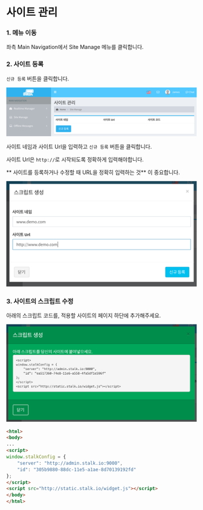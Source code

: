 사이트 관리
======================

### 1. 메뉴 이동

좌측 Main Navigation에서 Site Manage 메뉴를 클릭합니다.

### 2. 사이트 등록

`신규 등록` 버튼을 클릭합니다.

<a href="images/site_manage.png" target="_blank"><img src="images/site_manage.png" width="600px;"/></a>

사이트 네임과 사이트 Url을 입력하고 `신규 등록` 버튼을 클릭합니다.

사이트 Url은 `http://`로 시작되도록 정확하게 입력해야합니다.

** 사이트를 등록하거나 수정할 때 URL을 정확히 입력하는 것** 이 중요합니다.

<a href="images/new_site.png" target="_blank"><img src="images/new_site.png" width="600px;"/></a>

### 3. 사이트의 스크립트 수정

아래의 스크립트 코드를, 적용할 사이트의 페이지 하단에 추가해주세요.

<a href="images/site_script.png" target="_blank"><img src="images/site_script.png" width="600px;"/></a>

```html
<html>
<body>
...
<script>
window.stalkConfig = {
    "server": "http://admin.stalk.io:9000",
    "id": "305b9880-88dc-11e5-a1ae-8d70139192fd"
};
</script>
<script src="http://static.stalk.io/widget.js"></script>
</body>
</html>
```